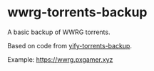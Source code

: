 # wwrg-torrents-backup

A basic backup of WWRG torrents.

Based on code from [yify-torrents-backup](https://github.com/PXgamer/yify-torrents-backup/).

Example: https://wwrg.pxgamer.xyz
